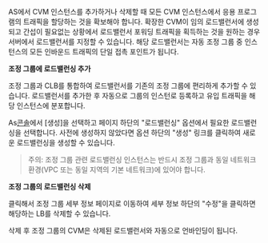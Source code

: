AS에서 CVM 인스턴스를 추가하거나 삭제할 때 모든 CVM 인스턴스에서 응용 프로그램의 트래픽을 할당하는 것을 확보해야 합니다. 확장한 CVM이 임의 로드밸런서에 생성되고 간섭이 필요없는 상황에서 로드밸런서 포워딩 트래픽을 획득하는 것을 원하는 경우 서버에서 로드밸런서를 지정할 수 있습니다. 해당 로드밸런서는 자동 조정 그룹 중 인스턴스의 모든 인바운드 트래픽의 단일 접촉 포인트가 됩니다.

**조정 그룹에 로드밸런싱 추가**

조정 그룹과 CLB를 통합하여 로드밸런서를 기존의 조정 그룹에 편리하게 추가할 수 있습니다. 로드밸런서를 추가한 후 자동으로 그룹의 인스턴로 등록하고 유입 트래픽을 해당 인스턴스에 분포합니다.

As[콘솔](https://console.cloud.tencent.com/autoscaling)에서 [생성]을 선택하고 페이지 하단의 "로드밸런싱" 옵션에서 필요한 로드밸런싱을 선택합니다. 사전에 생성하지 않았다면 옵션 하단의 "생성" 링크를 클릭하여 새로운 로드밸런싱을 생성할 수 있습니다.

> 주의:
>조정 그룹 관련 로드밸런싱 인스턴스는 반드시 조정 그룹과 동일 네트워크 환경(VPC 또는 동일 지역의 기본 네트워크)에 있어야 합니다.


**조정 그룹의 로드밸런싱 삭제**

클릭해서 조정 그룹 세부 정보 페이지로 이동하여 세부 정보 하단의 "수정"을 클릭하면 해당하는 LB를 삭제할 수 있습니다.

삭제 후 조정 그룹의 CVM은 삭제된 로드밸런서와 자동으로 언바인딩이 됩니다.

